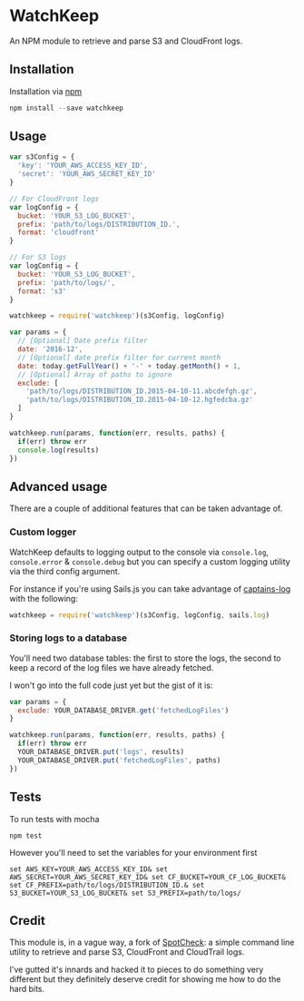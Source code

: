 # WatchKeep

An NPM module to retrieve and parse S3 and CloudFront logs.

## Installation

Installation via [npm](https://www.npmjs.com/package/watchkeep)

```js
npm install --save watchkeep
```

## Usage

```js
var s3Config = {
  'key': 'YOUR_AWS_ACCESS_KEY_ID',
  'secret': 'YOUR_AWS_SECRET_KEY_ID'
}

// For CloudFront logs
var logConfig = {
  bucket: 'YOUR_S3_LOG_BUCKET',
  prefix: 'path/to/logs/DISTRIBUTION_ID.',
  format: 'cloudfront'
}

// For S3 logs
var logConfig = {
  bucket: 'YOUR_S3_LOG_BUCKET',
  prefix: 'path/to/logs/',
  format: 's3'
}

watchkeep = require('watchkeep')(s3Config, logConfig)

var params = {
  // [Optional] Date prefix filter
  date: '2016-12',
  // [Optional] date prefix filter for current month
  date: today.getFullYear() + '-' + today.getMonth() + 1,
  // [Optional] Array of paths to ignore
  exclude: [
    'path/to/logs/DISTRIBUTION_ID.2015-04-10-11.abcdefgh.gz',
    'path/to/logs/DISTRIBUTION_ID.2015-04-10-12.hgfedcba.gz'
  ]
}

watchkeep.run(params, function(err, results, paths) {
  if(err) throw err
  console.log(results)
})
```

## Advanced usage

There are a couple of additional features that can be taken advantage of.

### Custom logger

WatchKeep defaults to logging output to the console via `console.log`, `console.error` & `console.debug` but you can specify a custom logging utility via the third config argument.

For instance if you're using Sails.js you can take advantage of [captains-log](https://github.com/balderdashy/captains-log) with the following:

```js
watchkeep = require('watchkeep')(s3Config, logConfig, sails.log)
```

### Storing logs to a database

You'll need two database tables: the first to store the logs, the second to keep a record of the log files we have already fetched.

I won't go into the full code just yet but the gist of it is:

```js
var params = {
  exclude: YOUR_DATABASE_DRIVER.get('fetchedLogFiles')
}

watchkeep.run(params, function(err, results, paths) {
  if(err) throw err
  YOUR_DATABASE_DRIVER.put('logs', results)
  YOUR_DATABASE_DRIVER.put('fetchedLogFiles', paths)
})
``` 

## Tests

To run tests with mocha

```
npm test
```

However you'll need to set the variables for your environment first

```
set AWS_KEY=YOUR_AWS_ACCESS_KEY_ID& set AWS_SECRET=YOUR_AWS_SECRET_KEY_ID& set CF_BUCKET=YOUR_CF_LOG_BUCKET& set CF_PREFIX=path/to/logs/DISTRIBUTION_ID.& set S3_BUCKET=YOUR_S3_LOG_BUCKET& set S3_PREFIX=path/to/logs/
```

## Credit

This module is, in a vague way, a fork of [SpotCheck](https://github.com/spanishdict/spotcheck): a simple command line utility to retrieve and parse S3, CloudFront and CloudTrail logs.

I've gutted it's innards and hacked it to pieces to do something very different but they definitely deserve credit for showing me how to do the hard bits.
